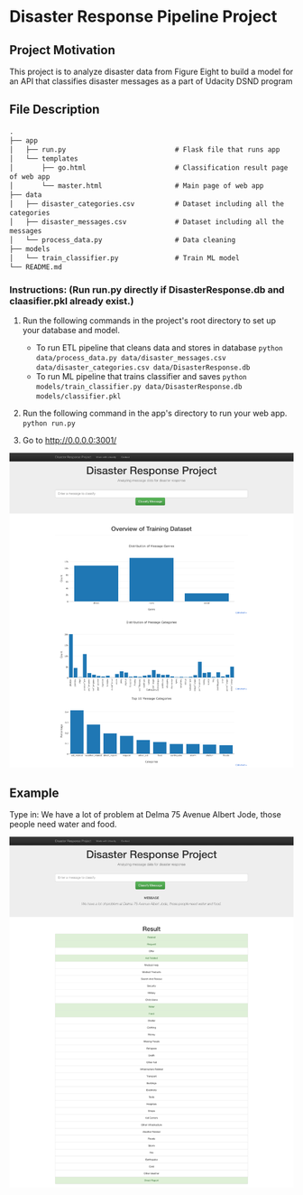 # Disaster Response Pipeline Project

## Project Motivation

This project is to analyze disaster data from Figure Eight to build a model for an API that classifies disaster messages as a part of Udacity DSND program

## File Description

    .
    ├── app     
    │   ├── run.py                           # Flask file that runs app
    │   └── templates   
    │       ├── go.html                      # Classification result page of web app
    │       └── master.html                  # Main page of web app    
    ├── data                   
    │   ├── disaster_categories.csv          # Dataset including all the categories  
    │   ├── disaster_messages.csv            # Dataset including all the messages
    │   └── process_data.py                  # Data cleaning
    ├── models
    │   └── train_classifier.py              # Train ML model           
    └── README.md

### Instructions: (Run run.py directly if DisasterResponse.db and claasifier.pkl already exist.)
1. Run the following commands in the project's root directory to set up your database and model.

    - To run ETL pipeline that cleans data and stores in database
        `python data/process_data.py data/disaster_messages.csv data/disaster_categories.csv data/DisasterResponse.db`
    - To run ML pipeline that trains classifier and saves
        `python models/train_classifier.py data/DisasterResponse.db models/classifier.pkl`

2. Run the following command in the app's directory to run your web app.
    `python run.py`

3. Go to http://0.0.0.0:3001/

![ScreenShot](img.png)

## Example
Type in: We have a lot of problem at Delma 75 Avenue Albert Jode, those people need water and food.

![Example](Example.png)